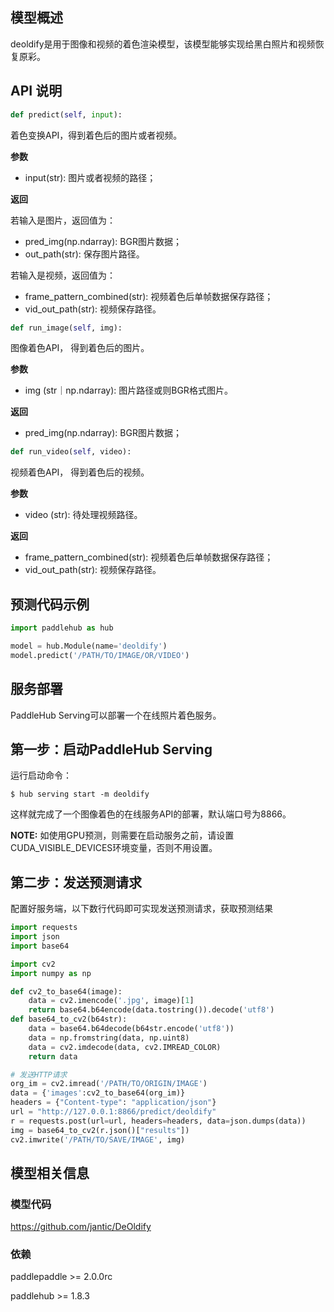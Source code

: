 
## 模型概述
deoldify是用于图像和视频的着色渲染模型，该模型能够实现给黑白照片和视频恢复原彩。

## API 说明

```python
def predict(self, input):
```

着色变换API，得到着色后的图片或者视频。


**参数**

* input(str): 图片或者视频的路径；

**返回**

若输入是图片，返回值为：
* pred_img(np.ndarray): BGR图片数据；
* out_path(str): 保存图片路径。

若输入是视频，返回值为：
* frame_pattern_combined(str): 视频着色后单帧数据保存路径；
* vid_out_path(str): 视频保存路径。

```python
def run_image(self, img):
```
图像着色API， 得到着色后的图片。

**参数**

* img (str｜np.ndarray): 图片路径或则BGR格式图片。

**返回**

* pred_img(np.ndarray): BGR图片数据；

```python
def run_video(self, video):
```
视频着色API， 得到着色后的视频。

**参数**

* video (str): 待处理视频路径。

**返回**

* frame_pattern_combined(str): 视频着色后单帧数据保存路径；
* vid_out_path(str): 视频保存路径。

## 预测代码示例

```python
import paddlehub as hub

model = hub.Module(name='deoldify')
model.predict('/PATH/TO/IMAGE/OR/VIDEO')
```

## 服务部署

PaddleHub Serving可以部署一个在线照片着色服务。

## 第一步：启动PaddleHub Serving

运行启动命令：
```shell
$ hub serving start -m deoldify
```

这样就完成了一个图像着色的在线服务API的部署，默认端口号为8866。

**NOTE:** 如使用GPU预测，则需要在启动服务之前，请设置CUDA\_VISIBLE\_DEVICES环境变量，否则不用设置。

## 第二步：发送预测请求

配置好服务端，以下数行代码即可实现发送预测请求，获取预测结果

```python
import requests
import json
import base64

import cv2
import numpy as np

def cv2_to_base64(image):
    data = cv2.imencode('.jpg', image)[1]
    return base64.b64encode(data.tostring()).decode('utf8')
def base64_to_cv2(b64str):
    data = base64.b64decode(b64str.encode('utf8'))
    data = np.fromstring(data, np.uint8)
    data = cv2.imdecode(data, cv2.IMREAD_COLOR)
    return data

# 发送HTTP请求
org_im = cv2.imread('/PATH/TO/ORIGIN/IMAGE')
data = {'images':cv2_to_base64(org_im)}
headers = {"Content-type": "application/json"}
url = "http://127.0.0.1:8866/predict/deoldify"
r = requests.post(url=url, headers=headers, data=json.dumps(data))
img = base64_to_cv2(r.json()["results"])
cv2.imwrite('/PATH/TO/SAVE/IMAGE', img)
```


## 模型相关信息

### 模型代码

https://github.com/jantic/DeOldify

### 依赖

paddlepaddle >= 2.0.0rc

paddlehub >= 1.8.3